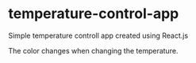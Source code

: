 # temperature-control-app
 Simple temperature controll app created using React.js

 The color changes when changing the temperature.
